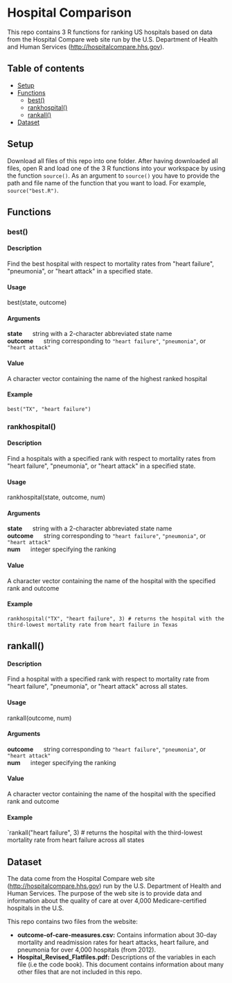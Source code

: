 # Hospital Comparison

This repo contains 3 R functions for ranking US hospitals based on data from the Hospital Compare web site
run by the U.S. Department of Health and Human Services (http://hospitalcompare.hhs.gov). 

## Table of contents
- [Setup](#setup)
- [Functions](#functions)
	- [best()](#best)
	- [rankhospital()](#rankhospital)
	- [rankall()](#rankall)
- [Dataset](#dataset)

## Setup
Download all files of this repo into one folder. After having downloaded all files, open R and load one of the 3 R functions into your workspace by using the function `source()`. As an argument to `source()` you have to provide the path and file name of the function that you want to load.
For example, `source("best.R")`.
 
## Functions

### best()

#### Description
Find the best hospital with respect to mortality rates from "heart failure", "pneumonia", or "heart attack" in a specified state.

#### Usage 
best(state, outcome) 

#### Arguments
**state**&nbsp;&nbsp;&nbsp;&nbsp;&nbsp;&nbsp;string with a 2-character abbreviated state name<br>
**outcome**&nbsp;&nbsp;&nbsp;&nbsp;&nbsp;&nbsp;string corresponding to `"heart failure"`, `"pneumonia"`, or `"heart attack"`

#### Value
A character vector containing the name of the highest ranked hospital

#### Example

`best("TX", "heart failure")`

### rankhospital()

#### Description
Find a hospitals with a specified rank with respect to mortality rates from "heart failure", "pneumonia", or "heart attack" in a specified state.

#### Usage 
rankhospital(state, outcome, num) 

#### Arguments
**state**&nbsp;&nbsp;&nbsp;&nbsp;&nbsp;&nbsp;string with a 2-character abbreviated state name<br>
**outcome**&nbsp;&nbsp;&nbsp;&nbsp;&nbsp;&nbsp;string corresponding to `"heart failure"`, `"pneumonia"`, or `"heart attack"`<br>
**num**&nbsp;&nbsp;&nbsp;&nbsp;&nbsp;&nbsp;integer specifying the ranking
#### Value
A character vector containing the name of the hospital with the specified rank and outcome

#### Example

`rankhospital("TX", "heart failure", 3) # returns the hospital with the third-lowest mortality rate from heart failure in Texas`
  
## rankall()

#### Description
Find a hospital with a specified rank with respect to mortality rate from "heart failure", "pneumonia", or "heart attack" across all states.

#### Usage 
rankall(outcome, num) 

#### Arguments
**outcome**&nbsp;&nbsp;&nbsp;&nbsp;&nbsp;&nbsp;string corresponding to `"heart failure"`, `"pneumonia"`, or `"heart attack"`<br>
**num**&nbsp;&nbsp;&nbsp;&nbsp;&nbsp;&nbsp;integer specifying the ranking

#### Value
A character vector containing the name of the hospital with the specified rank and outcome

#### Example

`rankall("heart failure", 3) # returns the hospital with the third-lowest mortality rate from heart failure across all states

## Dataset

The data come from the Hospital Compare web site (http://hospitalcompare.hhs.gov)
run by the U.S. Department of Health and Human Services. The purpose of the web site is to provide data and
information about the quality of care at over 4,000 Medicare-certified hospitals in the U.S.

This repo contains two files from the website:
* **outcome-of-care-measures.csv:** Contains information about 30-day mortality and readmission rates
for heart attacks, heart failure, and pneumonia for over 4,000 hospitals (from 2012).
* **Hospital_Revised_Flatfiles.pdf:** Descriptions of the variables in each file (i.e the code book). This document contains information about many other files that are not included in this repo.

